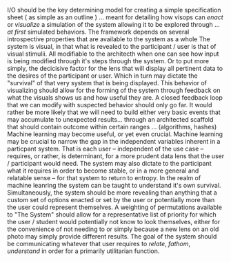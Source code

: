 I/O should be the key determining model for creating a simple specification sheet ( as simple as an outline ) … meant for detailing how visops can *enact* or *visualize* a simulation of the system allowing it to be explored through … *at first* simulated behaviors. The framework depends on several introspective properties that are available to the system as a whole The system is visual, in that what is revealed to the participant / user is that of visual stimulii. All modifiable to the architecth when one can see how input is being modified through it's steps through the system. Or to put more simply, the decicisive factor for the lens that will display all pertinent data to the desires of the participant or user. Which in turn may dictate the "survival" of that very system that is being displayed. This behavior of visualizing should allow for the forming of the system through feedback on what the visuals shows us and how useful they are. A closed feedback loop that we can modify with suspected behavior should only go far. It would rather be more likely that we will need to build either very basic events that may accumulate to unexpected results… through an architected scaffold that should contain outcome within certain ranges … (algorithms, hashes) Machine learning may become useful, or yet even crucial. Machine learning may be crucial to narrow the gap in the independent variables inherent in a particpant system. That is each user – independent of the use case – requires, or rather, is determinant, for a more prudent data lens that the user / participant would need. The system may also dictate to the participant what it requires in order to become stable, or in a more general and relatable sense – for that system to return to entropy. In the realm of machine leanring the system can be taught to understand it's own survival. Simultaneously, the system should be more revealing than anything that a custom set of options enacted or set by the user or potentially more than the user could represent themselves. A weighting of permutations available to "The System" should allow for a representative list of priority for which the user / student would potentially not know to look themselves, either for the convenience of not needing to or simply because a new lens on an old photo may simply provide different results. The goal of the system should be communicating whatever that user requires to *relate*, *fathom*, *understand* in order for a primarily utilitarian function.
